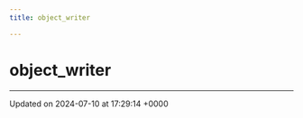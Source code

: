 ```yaml
---
title: object_writer

---
```


# object_writer





-------------------------------

Updated on 2024-07-10 at 17:29:14 +0000